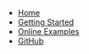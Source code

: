- [Home](/)
- [Getting Started](/getting-started/01-overview.md)
- [Online Examples](/online-examples)
- [GitHub](https://github.com/zzzprojects/System.Linq.Dynamic.Core)
